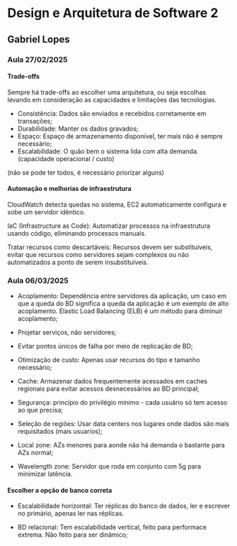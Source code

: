 # Design e Arquitetura de Software 2

## Gabriel Lopes

### Aula 27/02/2025

#### Trade-offs

Sempre há trade-offs ao escolher uma arquitetura, ou seja escolhas levando em consideração as capacidades e limitações das tecnologias.

- Consistência: Dados são enviados e recebidos corretamente em transações;
- Durabilidade: Manter os dados gravados;
- Espaço: Espaço de armazenamento disponível, ter mais não é sempre necessário;
- Escalabilidade: O quão bem o sistema lida com alta demanda. (capacidade operacional / custo)

(não se pode ter todos, é necessário priorizar alguns)

#### Automação e melhorias de infraestrutura

CloudWatch detecta quedas no sistema, EC2 automaticamente configura e sobe um servidor idêntico.

IaC (Infrastructure as Code): Automatizar processos na infraestrutura usando código, eliminando processos manuais.

Tratar recursos como descartáveis: Recursos devem ser substituíveis, evitar que recursos como servidores sejam complexos ou não automatizados a ponto de serem insubstituíveis.

### Aula 06/03/2025

- Acoplamento: Dependência entre servidores da aplicação, um caso em que a queda do BD significa a queda da aplicação é um exemplo de alto acoplamento. Elastic Load Balancing (ELB) é um método para diminuir acoplamento;

- Projetar serviços, não servidores;

- Evitar pontos únicos de falha por meio de replicação de BD;

- Otimização de custo: Apenas usar recursos do tipo e tamanho necessário;

- Cache: Armazenar dados frequentemente acessados em caches regionais para evitar acessos desnecessários ao BD principal;

- Segurança: princípio do privilégio mínimo - cada usuário só tem acesso ao que precisa;

- Seleção de regiões: Usar data centers nos lugares onde dados são mais requisitados (mais usuarios);

- Local zone: AZs menores para aonde não há demanda o bastante para AZs normal;

- Wavelength zone: Servidor que roda em conjunto com 5g para minimizar latência.

#### Escolher a opção de banco correta

-  Escalabilidade horizontal: Ter réplicas do banco de dados, ler e escrever no primário, apenas ler nas réplicas. 

- BD relacional: Tem escalabilidade vertical, feito para performace extrema. Não feito para ser dinâmico;
